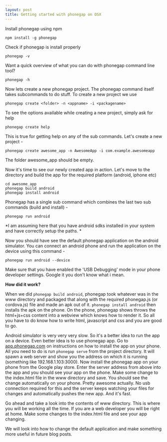 ```yaml
---
layout: post
title: Getting started with phonegap on OSX
---
```



Install phonegap using npm

```
npm install -g phonegap
```

Check if phonegap is install properly

```
phonegap -v
```

Want a quick overview of what you can do with phonegap command line tool?
   
``` 
phonegap -h
```
    
Now lets create a new phonegap project. The phonegap command itself takes subcommands to do stuff. To create a new project we use 

```
phonegap create <folder> -n <appname> -i <packagename>
```

To see the options available while creating a new project, simply ask for help

```
phonegap create help
```

This is true for getting help on any of the sub commands. Let's create a new project - 

```
phonegap create awesome_app -n AwesomeApp -i com.example.awesomeapp
```

The folder awesome_app should be empty. 

Now it's time to see our newly created app in action. Let's move to the directory and build the app for the required platform (android, iphone etc)

```
cd awesome_app
phonegap build android
phonegap install android
```

Phonegap has a single sub command which combines the last two sub commands (build and install) - 

```
phonegap run android
```

*I am assuming here that you have android sdks installed in your system and have correctly setup the paths.
*

Now you should have see the default phonegap application on the android simulator. You can connect an android phone and run the application on the device using this command - 

```
phonegap run android --device
```

Make sure that you have enabled the 'USB Debugging' mode in your phone developer settings. Google it you don't know what i mean.

**How did it work?**

When we did `phonegap build android`, phonegap took whatever was in the www directory and packaged that along with the required phonegap.js (or cordova.js) file and made an apk out of it. `phonegap install android` then installs the apk on the phone. On the phone, phonegap shows throws the html+js+css content into a webview which knows how to render it. So all you have to do know how to write html, javascript and css and you are good to go.

Android simulator is very very very slow. So it's a better idea to run the app on a device. Even better idea is to use phonegap app. Go to [app.phonegap.com](http://app.phonegap.com) on instructions on how to install the app on your phone. All you need to do is run `phonegap serve` from the project directory. It will spawn a web server and show you the address on which it is running (something like 192.168.1.103:3000). Now install the phonegap app on your phone from the Google play store. Enter the server address from above into the app and you should see your app on the phone. Make some change to the index.html file in the www directory and save. You should see the change automatically on your phone. Pretty awesome actually. No usb connection required for this and the server keeps watching your files for changes and automatically pushes the new app. And it's fast.


Go ahead and take a look into the contents of www directory. This is where you will be working all the time. If you are a web developer you will be right at home. Make some changes to the index.html file and see your app changing. 

We will look into how to change the default application and make something more useful in future blog posts.